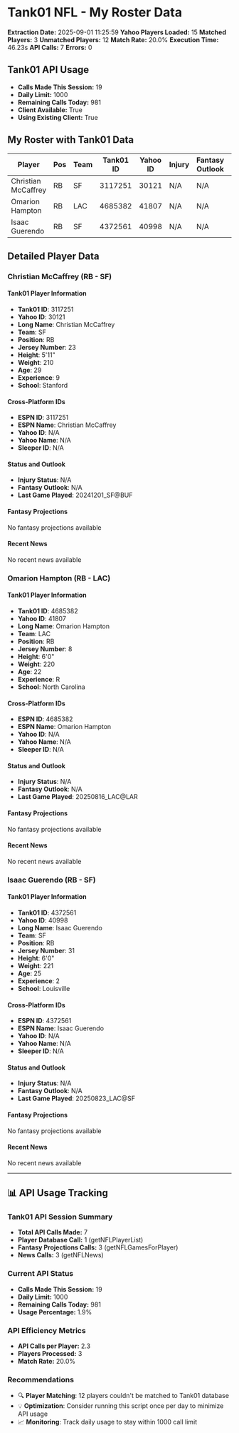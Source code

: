 # Tank01 NFL - My Roster Data

**Extraction Date:** 2025-09-01 11:25:59
**Yahoo Players Loaded:** 15
**Matched Players:** 3
**Unmatched Players:** 12
**Match Rate:** 20.0%
**Execution Time:** 46.23s
**API Calls:** 7
**Errors:** 0

## Tank01 API Usage
- **Calls Made This Session:** 19
- **Daily Limit:** 1000
- **Remaining Calls Today:** 981
- **Client Available:** True
- **Using Existing Client:** True

## My Roster with Tank01 Data

| Player | Pos | Team | Tank01 ID | Yahoo ID | Injury | Fantasy Outlook | Last Game |
|--------|-----|------|-----------|----------|--------|-----------------|-----------|
| Christian McCaffrey | RB | SF | 3117251 | 30121 | N/A | N/A | 20241201_SF@BUF |
| Omarion Hampton | RB | LAC | 4685382 | 41807 | N/A | N/A | 20250816_LAC@LAR |
| Isaac Guerendo | RB | SF | 4372561 | 40998 | N/A | N/A | 20250823_LAC@SF |

## Detailed Player Data

### Christian McCaffrey (RB - SF)

#### Tank01 Player Information
- **Tank01 ID**: 3117251
- **Yahoo ID**: 30121
- **Long Name**: Christian McCaffrey
- **Team**: SF
- **Position**: RB
- **Jersey Number**: 23
- **Height**: 5'11"
- **Weight**: 210
- **Age**: 29
- **Experience**: 9
- **School**: Stanford

#### Cross-Platform IDs
- **ESPN ID**: 3117251
- **ESPN Name**: Christian McCaffrey
- **Yahoo ID**: N/A
- **Yahoo Name**: N/A
- **Sleeper ID**: N/A

#### Status and Outlook
- **Injury Status**: N/A
- **Fantasy Outlook**: N/A
- **Last Game Played**: 20241201_SF@BUF

#### Fantasy Projections
No fantasy projections available

#### Recent News
No recent news available

### Omarion Hampton (RB - LAC)

#### Tank01 Player Information
- **Tank01 ID**: 4685382
- **Yahoo ID**: 41807
- **Long Name**: Omarion Hampton
- **Team**: LAC
- **Position**: RB
- **Jersey Number**: 8
- **Height**: 6'0"
- **Weight**: 220
- **Age**: 22
- **Experience**: R
- **School**: North Carolina

#### Cross-Platform IDs
- **ESPN ID**: 4685382
- **ESPN Name**: Omarion Hampton
- **Yahoo ID**: N/A
- **Yahoo Name**: N/A
- **Sleeper ID**: N/A

#### Status and Outlook
- **Injury Status**: N/A
- **Fantasy Outlook**: N/A
- **Last Game Played**: 20250816_LAC@LAR

#### Fantasy Projections
No fantasy projections available

#### Recent News
No recent news available

### Isaac Guerendo (RB - SF)

#### Tank01 Player Information
- **Tank01 ID**: 4372561
- **Yahoo ID**: 40998
- **Long Name**: Isaac Guerendo
- **Team**: SF
- **Position**: RB
- **Jersey Number**: 31
- **Height**: 6'0"
- **Weight**: 221
- **Age**: 25
- **Experience**: 2
- **School**: Louisville

#### Cross-Platform IDs
- **ESPN ID**: 4372561
- **ESPN Name**: Isaac Guerendo
- **Yahoo ID**: N/A
- **Yahoo Name**: N/A
- **Sleeper ID**: N/A

#### Status and Outlook
- **Injury Status**: N/A
- **Fantasy Outlook**: N/A
- **Last Game Played**: 20250823_LAC@SF

#### Fantasy Projections
No fantasy projections available

#### Recent News
No recent news available

---

## 📊 API Usage Tracking

### Tank01 API Session Summary
- **Total API Calls Made:** 7
- **Player Database Call:** 1 (getNFLPlayerList)
- **Fantasy Projections Calls:** 3 (getNFLGamesForPlayer)
- **News Calls:** 3 (getNFLNews)

### Current API Status
- **Calls Made This Session:** 19
- **Daily Limit:** 1000
- **Remaining Calls Today:** 981
- **Usage Percentage:** 1.9%

### API Efficiency Metrics
- **API Calls per Player:** 2.3
- **Players Processed:** 3
- **Match Rate:** 20.0%

### Recommendations
- 🔍 **Player Matching**: 12 players couldn't be matched to Tank01 database
- 💡 **Optimization**: Consider running this script once per day to minimize API usage
- 📈 **Monitoring**: Track daily usage to stay within 1000 call limit
